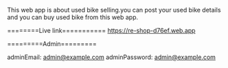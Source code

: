 This web app is about used bike selling.you can post your used bike details and you can buy used bike from this web app. 

========Live link===========
https://re-shop-d76ef.web.app

=========Admin=========

adminEmail: admin@example.com
adminPassword: admin@example.com